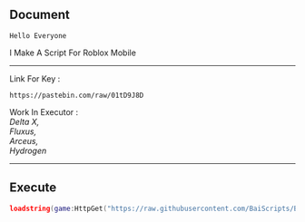 ## Document
```Hello Everyone```

I Make A Script For Roblox Mobile

------------------------------------

Link For Key :
```
https://pastebin.com/raw/01tD9J8D
```
Work In Executor :                  
*Delta X,*                          
*Fluxus,*                           
*Arceus,*                           
*Hydrogen*                          

------------------------------------
## Execute
```lua
loadstring(game:HttpGet("https://raw.githubusercontent.com/BaiScripts/Bai-Hub/main/Bai-Hub"))()
```
